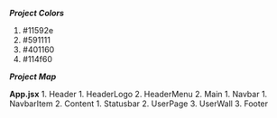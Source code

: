 _**Project Colors**_

1. #11592e
2. #591111
3. #401160
4. #114f60


_**Project Map**_

**App.jsx**
    1. Header
       1. HeaderLogo
       2. HeaderMenu
    2. Main
       1. Navbar
          1. NavbarItem
       2. Content
          1. Statusbar
          2. UserPage
          3. UserWall
    3. Footer
